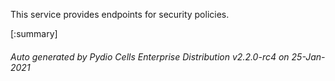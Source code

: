 






This service provides endpoints for security policies.

[:summary]

###### Auto generated by Pydio Cells Enterprise Distribution v2.2.0-rc4 on 25-Jan-2021
